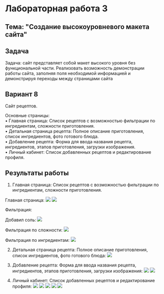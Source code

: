 # Лабораторная работа 3

## Тема: "Создание высокоуровневого макета сайта"

## Задача
Задача: сайт представляет собой макет высокого уровня без 
функциональной части. Реализовать возможность демонстрации работы 
сайта, заполняя поля необходимой информацией и демонстрируя переходы 
между страницами сайта

## Вариант 8
Сайт рецептов.

Основные страницы:   
• Главная страница: Список рецептов с возможностью фильтрации по 
ингредиентам, сложности приготовления.  
• Детальная страница рецепта: Полное описание приготовления, список 
ингредиентов, фото готового блюда.  
• Добавление рецепта: Форма для ввода названия рецепта, ингредиентов, 
этапов приготовления, загрузки изображения.  
• Личный кабинет: Список добавленных рецептов и редактирование 
профиля. 
## Результаты работы

1. Главная страница: Список рецептов с возможностью фильтрации по 
ингредиентам, сложности приготовления.
   
Главная страница:
![](11111.png)
![](1.png)

Фильтрация:

Добавил соль:
![](111.png)

Фильтрация по сложности:
![](11.png)

Фильтрация по ингредиентам:
![](1111.png)


2. Детальная страница рецепта: Полное описание приготовления, список 
ингредиентов, фото готового блюда:
![](2.png)


3. Добавление рецепта: Форма для ввода названия рецепта, ингредиентов, 
этапов приготовления, загрузки изображения:
![](3.png)
![](31.png)
4.  Личный кабинет: Список добавленных рецептов и редактирование 
профиля:
![](4.png)
![](41.png)
![](42.png)
![](43.png)
![](44.png)


